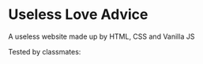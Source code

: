 # Useless Love Advice
A useless website made up by HTML, CSS and Vanilla JS

Tested by classmates: 
